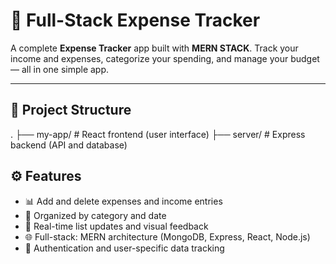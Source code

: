 # 💸 Full-Stack Expense Tracker

A complete **Expense Tracker** app built with **MERN STACK**. Track your income and expenses, categorize your spending, and manage your budget — all in one simple app.

---

## 📁 Project Structure
.
├── my-app/ # React frontend (user interface)
├── server/ # Express backend (API and database)

## ⚙️ Features

- 📊 Add and delete expenses and income entries
- 🧠 Organized by category and date
- 🧾 Real-time list updates and visual feedback
- 🌐 Full-stack: MERN architecture (MongoDB, Express, React, Node.js)
- 🔐 Authentication and user-specific data tracking
